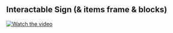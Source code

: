 ## Interactable Sign (& items frame & blocks)

[![Watch the video](https://img.youtube.com/vi/TwBgVQgBUtk/maxresdefault.jpg)](https://youtu.be/TwBgVQgBUtk)
